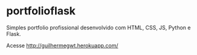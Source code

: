 # portfolioflask
Simples portfolio profissional desenvolvido com HTML, CSS, JS, Python e Flask.


Acesse
http://guilhermegwt.herokuapp.com/
